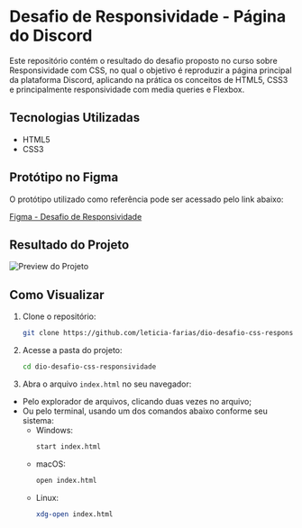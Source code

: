 # Desafio de Responsividade - Página do Discord

Este repositório contém o resultado do desafio proposto no curso sobre Responsividade com CSS, no qual o objetivo é reproduzir a página principal da plataforma Discord, aplicando na prática os conceitos de HTML5, CSS3 e principalmente responsividade com media queries e Flexbox.

## Tecnologias Utilizadas

- HTML5
- CSS3

## Protótipo no Figma

O protótipo utilizado como referência pode ser acessado pelo link abaixo:

[Figma - Desafio de Responsividade](https://www.figma.com/design/NRBYrG5d4DSzObv7dpTqoM/Desafio-Responsividade---DIO?node-id=0-1&p=f&t=ehmJ8XvBSe6WVxDH-0)

## Resultado do Projeto

![Preview do Projeto](assets/images/responsividade.gif)

## Como Visualizar

1. Clone o repositório:
   ```bash
   git clone https://github.com/leticia-farias/dio-desafio-css-responsividade.git

2. Acesse a pasta do projeto:
   ```bash
   cd dio-desafio-css-responsividade
3. Abra o arquivo `index.html` no seu navegador:
- Pelo explorador de arquivos, clicando duas vezes no arquivo;  
- Ou pelo terminal, usando um dos comandos abaixo conforme seu sistema:
  - Windows:
    ```bash
    start index.html
  - macOS:
    ```bash
    open index.html
  - Linux:
    ```bash
    xdg-open index.html
